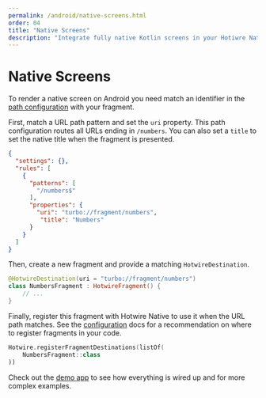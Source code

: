 ```yaml
---
permalink: /android/native-screens.html
order: 04
title: "Native Screens"
description: "Integrate fully native Kotlin screens in your Hotiwre Native app."
---
```


# Native Screens

To render a native screen on Android you need match an identifier in the [path configuration](/overview/path-configuration) with your fragment.

First, match a URL path pattern and set the `uri` property. This path configuration routes all URLs ending in `/numbers`. You can also set a `title` to set the native title when the fragment is presented.

```json
{
  "settings": {},
  "rules": [
    {
      "patterns": [
        "/numbers$"
      ],
      "properties": {
        "uri": "turbo://fragment/numbers",
         "title": "Numbers"
      }
    }
  ]
}
```

Then, create a new fragment and provide a matching `HotwireDestination`.

```kotlin
@HotwireDestination(uri = "turbo://fragment/numbers")
class NumbersFragment : HotwireFragment() {
    // ...
}
```

Finally, register this fragment with Hotwire Native to use it when the URL path matches. See the [configuration](/android/configuration) docs for a recommendation on where to register fragments in your code.

```kotlin
Hotwire.registerFragmentDestinations(listOf(
    NumbersFragment::class
))
```

Check out the [demo app](https://github.com/hotwired/hotwire-native-android/tree/main/demo) to see how everything is wired up and for more complex examples.
